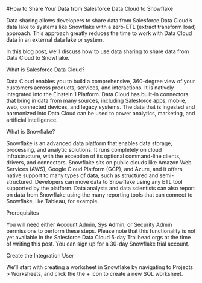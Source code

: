 #How to Share Your Data from Salesforce Data Cloud to Snowflake

Data sharing allows developers to share data from Salesforce Data Cloud’s data lake to systems like Snowflake with a zero-ETL (extract transform load) approach. This approach greatly reduces the time to work with Data Cloud data in an external data lake or system. 

In this blog post, we’ll discuss how to use data sharing to share data from Data Cloud to Snowflake. 

What is Salesforce Data Cloud?

Data Cloud enables you to build a comprehensive, 360-degree view of your customers across products, services, and interactions. It is natively integrated into the Einstein 1 Platform. Data Cloud has built-in connectors that bring in data from many sources, including Salesforce apps, mobile, web, connected devices, and legacy systems. The data that is ingested and harmonized into Data Cloud can be used to power analytics, marketing, and artificial intelligence. 

What is Snowflake?

Snowflake is an advanced data platform that enables data storage, processing, and analytic solutions. It runs completely on cloud infrastructure, with the exception of its optional command-line clients, drivers, and connectors. Snowflake sits on public clouds like Amazon Web Services (AWS), Google Cloud Platform (GCP), and Azure, and it offers native support to many types of data, such as structured and semi-structured. Developers can move data to Snowflake using any ETL tool supported by the platform. Data analysts and data scientists can also report on data from Snowflake using the many reporting tools that can connect to Snowflake, like Tableau, for example. 

Prerequisites

You will need either Account Admin, Sys Admin, or Security Admin permissions to perform these steps. Please note that this functionality is not yet available in the Salesforce Data Cloud 5-day Trailhead orgs at the time of writing this post. You can sign up for a 30-day Snowflake trial account. 

Create the Integration User 

We’ll start with creating a worksheet in Snowflake by navigating to Projects > Worksheets, and click the the + icon to create a new SQL worksheet.

